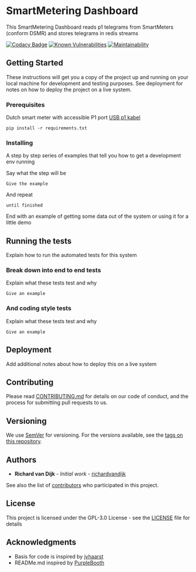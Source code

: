 # SmartMetering Dashboard

This SmartMetering Dashboard reads p1 telegrams from SmartMeters (conform DSMR) and stores telegrams in redis streams

[![Codacy Badge](https://api.codacy.com/project/badge/Grade/c68f9ceebfc244f080d3243cda81fefb)](https://www.codacy.com/manual/richardvandijk/SmartMeteringDashboard?utm_source=github.com&amp;utm_medium=referral&amp;utm_content=richardvandijk/SmartMeteringDashboard&amp;utm_campaign=Badge_Grade)
[![Known Vulnerabilities](https://snyk.io/test/github/richardvandijk/SmartMeteringDashboard/badge.svg?targetFile=requirements.txt)](https://snyk.io/test/github/richardvandijk/SmartMeteringDashboard?targetFile=requirements.txt)
[![Maintainability](https://api.codeclimate.com/v1/badges/fbd9b8c467476dfc22fe/maintainability)](https://codeclimate.com/github/richardvandijk/SmartMeteringDashboard/maintainability)


## Getting Started

These instructions will get you a copy of the project up and running on your local machine for development and testing purposes. See deployment for notes on how to deploy the project on a live system.

### Prerequisites

Dutch smart meter with accessible P1 port
[USB p1 kabel](https://www.sossolutions.nl/slimme-meter-kabel)

```
pip install -r requirements.txt
```

### Installing

A step by step series of examples that tell you how to get a development env running

Say what the step will be

```
Give the example
```

And repeat

```
until finished
```

End with an example of getting some data out of the system or using it for a little demo

## Running the tests

Explain how to run the automated tests for this system

### Break down into end to end tests

Explain what these tests test and why

```
Give an example
```

### And coding style tests

Explain what these tests test and why

```
Give an example
```

## Deployment

Add additional notes about how to deploy this on a live system



## Contributing

Please read [CONTRIBUTING.md]() for details on our code of conduct, and the process for submitting pull requests to us.

## Versioning

We use [SemVer](http://semver.org/) for versioning. For the versions available, see the [tags on this repository](https://github.com/your/project/tags).

## Authors

* **Richard van Dijk** - *Initial work* - [richardvandijk](https://github.com/richardvandijk)

See also the list of [contributors](https://github.com/your/project/contributors) who participated in this project.

## License

This project is licensed under the GPL-3.0 License - see the [LICENSE](LICENSE) file for details

## Acknowledgments

* Basis for code is inspired by [jvhaarst](https://github.com/jvhaarst/DSMR-P1-telegram-reader)
* READMe.md inspired by [PurpleBooth](https://gist.github.com/PurpleBooth/109311bb0361f32d87a2)

